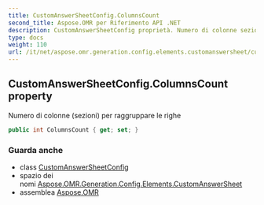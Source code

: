 ```yaml
---
title: CustomAnswerSheetConfig.ColumnsCount
second_title: Aspose.OMR per Riferimento API .NET
description: CustomAnswerSheetConfig proprietà. Numero di colonne sezioni per raggruppare le righe
type: docs
weight: 110
url: /it/net/aspose.omr.generation.config.elements.customanswersheet/customanswersheetconfig/columnscount/
---
```

## CustomAnswerSheetConfig.ColumnsCount property

Numero di colonne (sezioni) per raggruppare le righe

```csharp
public int ColumnsCount { get; set; }
```

### Guarda anche

* class [CustomAnswerSheetConfig](../)
* spazio dei nomi [Aspose.OMR.Generation.Config.Elements.CustomAnswerSheet](../../customanswersheetconfig/)
* assemblea [Aspose.OMR](../../../)


